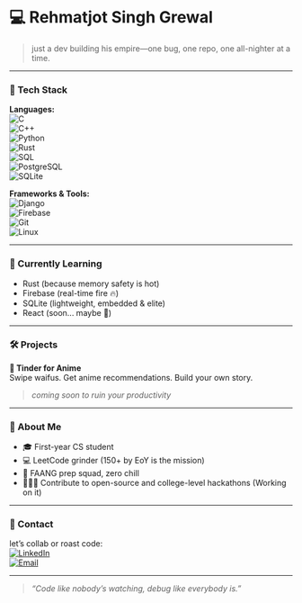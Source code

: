 # 💻 Rehmatjot Singh Grewal

> just a dev building his empire—one bug, one repo, one all-nighter at a time.

---

### 🚀 Tech Stack

**Languages:**  
![C](https://img.shields.io/badge/C-00599C?style=flat&logo=c&logoColor=white)  
![C++](https://img.shields.io/badge/C++-00599C?style=flat&logo=c%2B%2B&logoColor=white)  
![Python](https://img.shields.io/badge/Python-3776AB?style=flat&logo=python&logoColor=white)  
![Rust](https://img.shields.io/badge/Rust-000000?style=flat&logo=rust&logoColor=white)  
![SQL](https://img.shields.io/badge/MySQL-4479A1?style=flat&logo=mysql&logoColor=white)  
![PostgreSQL](https://img.shields.io/badge/PostgreSQL-4169E1?style=flat&logo=postgresql&logoColor=white)  
![SQLite](https://img.shields.io/badge/SQLite-003B57?style=flat&logo=sqlite&logoColor=white)


**Frameworks & Tools:**  
![Django](https://img.shields.io/badge/Django-092E20?style=flat&logo=django&logoColor=white)  
![Firebase](https://img.shields.io/badge/Firebase-FFCA28?style=flat&logo=firebase&logoColor=black)  
![Git](https://img.shields.io/badge/Git-F05032?style=flat&logo=git&logoColor=white)  
![Linux](https://img.shields.io/badge/Linux-FCC624?style=flat&logo=linux&logoColor=black)

---

### 🧠 Currently Learning

- Rust (because memory safety is hot)
- Firebase (real-time fire 🔥)
- SQLite (lightweight, embedded & elite)
- React (soon... maybe 👀)

---

### 🛠 Projects

**📱 Tinder for Anime**  
Swipe waifus. Get anime recommendations. Build your own story.  
> _coming soon to ruin your productivity_

---

### 🧸 About Me

- 🎓 First-year CS student  
- 💻 LeetCode grinder (150+ by EoY is the mission)  
- 🎯 FAANG prep squad, zero chill
- 🧑🏼‍💻 Contribute to open-source and college-level hackathons (Working on it)

---

### 💬 Contact

let’s collab or roast code:  
[![LinkedIn](https://img.shields.io/badge/LinkedIn-0A66C2?style=flat&logo=linkedin&logoColor=white)](https://linkedin.com/in/rehmatjot)  
[![Email](https://img.shields.io/badge/Gmail-D14836?style=flat&logo=gmail&logoColor=white)](mailto:rehmatjotgrewal@gmail.com)

---

> _“Code like nobody’s watching, debug like everybody is.”_ 
